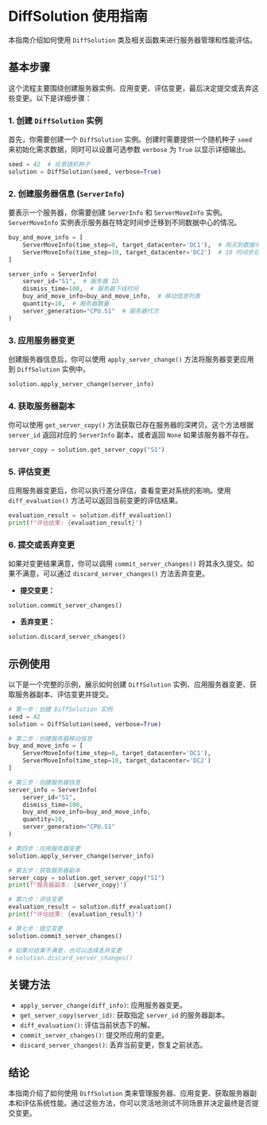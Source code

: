 # DiffSolution 使用指南

本指南介绍如何使用 `DiffSolution` 类及相关函数来进行服务器管理和性能评估。

## 基本步骤

这个流程主要围绕创建服务器实例、应用变更、评估变更，最后决定提交或丢弃这些变更。以下是详细步骤：

### 1. 创建 `DiffSolution` 实例

首先，你需要创建一个 `DiffSolution` 实例。创建时需要提供一个随机种子 `seed` 来初始化需求数据，同时可以设置可选参数 `verbose` 为 `True` 以显示详细输出。

```python
seed = 42  # 任意随机种子
solution = DiffSolution(seed, verbose=True)
```

### 2. 创建服务器信息 (`ServerInfo`)

要表示一个服务器，你需要创建 `ServerInfo` 和 `ServerMoveInfo` 实例。`ServerMoveInfo` 实例表示服务器在特定时间步迁移到不同数据中心的情况。

```python
buy_and_move_info = [
    ServerMoveInfo(time_step=0, target_datacenter='DC1'),  # 购买到数据中心 DC1
    ServerMoveInfo(time_step=10, target_datacenter='DC2')  # 10 时间步后迁移到 DC2
]

server_info = ServerInfo(
    server_id="S1",  # 服务器 ID
    dismiss_time=100,  # 服务器下线时间
    buy_and_move_info=buy_and_move_info,  # 移动信息列表
    quantity=10,  # 服务器数量
    server_generation="CPU.S1"  # 服务器代次
)
```

### 3. 应用服务器变更

创建服务器信息后，你可以使用 `apply_server_change()` 方法将服务器变更应用到 `DiffSolution` 实例中。

```python
solution.apply_server_change(server_info)
```

### 4. 获取服务器副本

你可以使用 `get_server_copy()` 方法获取已存在服务器的深拷贝。这个方法根据 `server_id` 返回对应的 `ServerInfo` 副本，或者返回 `None` 如果该服务器不存在。

```python
server_copy = solution.get_server_copy("S1")
```

### 5. 评估变更

应用服务器变更后，你可以执行差分评估，查看变更对系统的影响。使用 `diff_evaluation()` 方法可以返回当前变更的评估结果。

```python
evaluation_result = solution.diff_evaluation()
print(f"评估结果: {evaluation_result}")
```

### 6. 提交或丢弃变更

如果对变更结果满意，你可以调用 `commit_server_changes()` 将其永久提交。如果不满意，可以通过 `discard_server_changes()` 方法丢弃变更。

- **提交变更：**

```python
solution.commit_server_changes()
```

- **丢弃变更：**

```python
solution.discard_server_changes()
```

## 示例使用

以下是一个完整的示例，展示如何创建 `DiffSolution` 实例、应用服务器变更、获取服务器副本、评估变更并提交。

```python
# 第一步：创建 DiffSolution 实例
seed = 42
solution = DiffSolution(seed, verbose=True)

# 第二步：创建服务器移动信息
buy_and_move_info = [
    ServerMoveInfo(time_step=0, target_datacenter='DC1'),
    ServerMoveInfo(time_step=10, target_datacenter='DC2')
]

# 第三步：创建服务器信息
server_info = ServerInfo(
    server_id="S1",
    dismiss_time=100,
    buy_and_move_info=buy_and_move_info,
    quantity=10,
    server_generation="CPU.S1"
)

# 第四步：应用服务器变更
solution.apply_server_change(server_info)

# 第五步：获取服务器副本
server_copy = solution.get_server_copy("S1")
print(f"服务器副本: {server_copy}")

# 第六步：评估变更
evaluation_result = solution.diff_evaluation()
print(f"评估结果: {evaluation_result}")

# 第七步：提交变更
solution.commit_server_changes()

# 如果对结果不满意，也可以选择丢弃变更
# solution.discard_server_changes()
```

## 关键方法

- `apply_server_change(diff_info)`: 应用服务器变更。
- `get_server_copy(server_id)`: 获取指定 `server_id` 的服务器副本。
- `diff_evaluation()`: 评估当前状态下的解。
- `commit_server_changes()`: 提交所应用的变更。
- `discard_server_changes()`: 丢弃当前变更，恢复之前状态。

## 结论

本指南介绍了如何使用 `DiffSolution` 类来管理服务器、应用变更、获取服务器副本和评估系统性能。通过这些方法，你可以灵活地测试不同场景并决定最终是否提交变更。